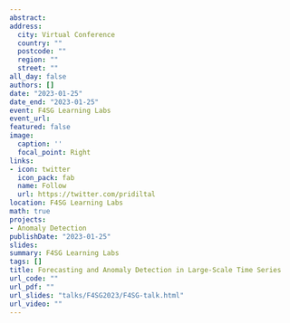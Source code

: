 ```yaml
---
abstract: 
address:
  city: Virtual Conference
  country: ""
  postcode: ""
  region: ""
  street: ""
all_day: false
authors: []
date: "2023-01-25"
date_end: "2023-01-25"
event: F4SG Learning Labs
event_url: 
featured: false
image:
  caption: ''
  focal_point: Right
links:
- icon: twitter
  icon_pack: fab
  name: Follow
  url: https://twitter.com/pridiltal
location: F4SG Learning Labs
math: true
projects:
- Anomaly Detection
publishDate: "2023-01-25"
slides: 
summary: F4SG Learning Labs 
tags: []
title: Forecasting and Anomaly Detection in Large-Scale Time Series
url_code: ""
url_pdf: ""
url_slides: "talks/F4SG2023/F4SG-talk.html" 
url_video: ""
---
```

